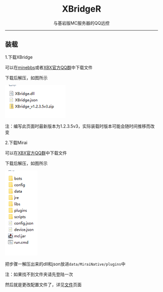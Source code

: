 # <center>XBridgeR</center>

<center>与基岩版MC服务器的QQ远控</center>

***

## 装载

1.下载XBridge

可以在[minebbs](https://www.minebbs.com/resources/xbridge.2761/)或者[XBX官方QQ群](https://jq.qq.com/?_wv=1027&k=rmCKLG7M)中下载文件

下载后解压，如图所示

![](../../img/xbcsharp_install_1.png)

注：编写此页面时最新版本为1.2.3.5v3，实际装载时版本可能会随时间推移而改变

2.下载Mirai

可以在[XBX官方QQ群](https://jq.qq.com/?_wv=1027&k=rmCKLG7M)中下载文件

下载后解压，如图所示

![](../../img/xbcsharp_install_2.png)

把步骤一解压出来的dll和json放进`data/MiraiNative/plugins`中

注：如果找不到文件夹请先登陆一次

然后就是更改配置文件了，详见[文件](./files.md)页面